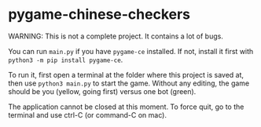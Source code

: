 # pygame-chinese-checkers

WARNING: This is not a complete project. It contains a lot of bugs.

You can run `main.py` if you have `pygame-ce` installed. If not, install it first with `python3 -m pip install pygame-ce`.

To run it, first open a terminal at the folder where this project is saved at, then use `python3 main.py` to start the game. Without any editing, the game should be you (yellow, going first) versus one bot (green).

The application cannot be closed at this moment. To force quit, go to the terminal and use ctrl-C (or command-C on mac).
